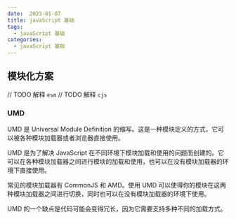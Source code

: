 ```yaml
---
date:  2023-01-07
title: javaScript 基础
tags: 
  - javaScript 基础
categories:
  - javaScript 基础
---
```


## 模块化方案

// TODO 解释 `esm`
// TODO 解释 `cjs`
### UMD
UMD 是 Universal Module Definition 的缩写。这是一种模块定义的方式，它可以被各种模块加载器或者浏览器直接使用。

UMD 是为了解决 JavaScript 在不同环境下模块加载和使用的问题而创建的。它可以在各种模块加载器之间进行模块的加载和使用，也可以在没有模块加载器的环境下直接使用。

常见的模块加载器有 CommonJS 和 AMD。使用 UMD 可以使得你的模块在这两种模块加载器之间进行切换，同时也可以在没有模块加载器的环境下使用。

UMD 的一个缺点是代码可能会变得冗长，因为它需要支持多种不同的加载方式。
